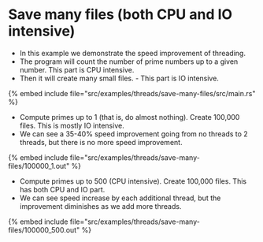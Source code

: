 # Save many files (both CPU and IO intensive)

* In this example we demonstrate the speed improvement of threading.
* The program will count the number of prime numbers up to a given number. This part is CPU intensive.
* Then it will create many small files. - This part is IO intensive.

{% embed include file="src/examples/threads/save-many-files/src/main.rs" %}

* Compute primes up to 1 (that is, do almost nothing).  Create 100,000 files. This is mostly IO intensive.
* We can see a 35-40% speed improvement going from no threads to 2 threads, but there is no more speed improvement.

{% embed include file="src/examples/threads/save-many-files/100000_1.out" %}


* Compute primes up to 500 (CPU intensive).  Create 100,000 files. This has both CPU and IO part.
* We can see speed increase by each additional thread, but the improvement diminishes as we add more threads.

{% embed include file="src/examples/threads/save-many-files/100000_500.out" %}


